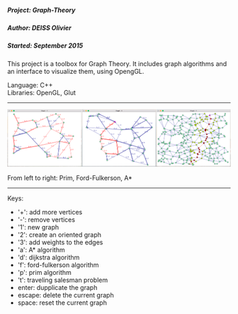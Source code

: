 ##### Project: Graph-Theory
##### Author: DEISS Olivier
##### Started: September 2015

This project is a toolbox for Graph Theory. It includes graph algorithms and an interface to visualize them, using OpengGL.

Language: C++<br/>
Libraries: OpenGL, Glut

-----------------------------------------------------------------------------------

![screenshot](Screenshot.png)

From left to right: Prim, Ford-Fulkerson, A*

-----------------------------------------------------------------------------------

Keys:
 - '+': add more vertices
 - '-': remove vertices
 - '1': new graph
 - '2': create an oriented graph
 - '3': add weights to the edges
 - 'a': A* algorithm
 - 'd': dijkstra algorithm
 - 'f': ford-fulkerson algorithm
 - 'p': prim algorithm
 - 't': traveling salesman problem
 - enter: dupplicate the graph
 - escape: delete the current graph
 - space: reset the current graph

